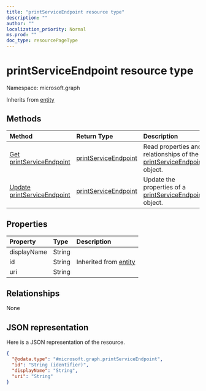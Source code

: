 ```yaml
---
title: "printServiceEndpoint resource type"
description: ""
author: ""
localization_priority: Normal
ms.prod: ""
doc_type: resourcePageType
---
```


# printServiceEndpoint resource type


Namespace: microsoft.graph




Inherits from [entity](../resources/entity.md)

## Methods
|Method|Return Type|Description|
|:---|:---|:---|
|[Get printServiceEndpoint](../api/printserviceendpoint-get.md)|[printServiceEndpoint](../resources/printserviceendpoint.md)|Read properties and relationships of the [printServiceEndpoint](../resources/printserviceendpoint.md) object.|
|[Update printServiceEndpoint](../api/printserviceendpoint-update.md)|[printServiceEndpoint](../resources/printserviceendpoint.md)|Update the properties of a [printServiceEndpoint](../resources/printserviceendpoint.md) object.|

## Properties
|Property|Type|Description|
|:---|:---|:---|
|displayName|String||
|id|String| Inherited from [entity](../resources/entity.md)|
|uri|String||

## Relationships
None

## JSON representation
Here is a JSON representation of the resource.
<!-- {
  "blockType": "resource",
  "keyProperty": "id",
  "@odata.type": "microsoft.graph.printServiceEndpoint",
  "baseType": "microsoft.graph.entity",
  "openType": false
}
-->
``` json
{
  "@odata.type": "#microsoft.graph.printServiceEndpoint",
  "id": "String (identifier)",
  "displayName": "String",
  "uri": "String"
}
```


